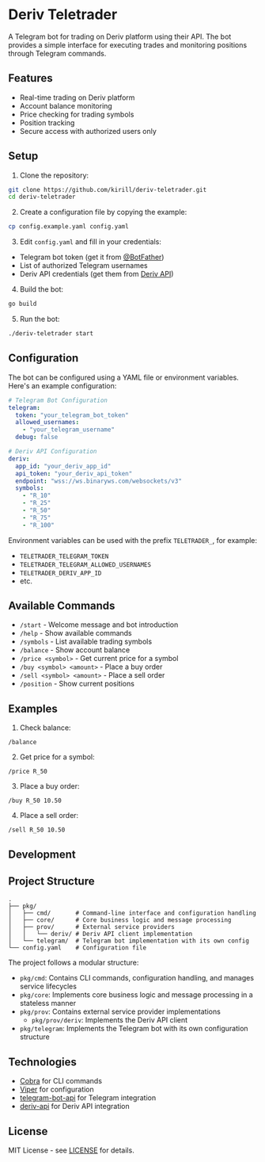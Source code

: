 # Deriv Teletrader

A Telegram bot for trading on Deriv platform using their API. The bot provides a simple interface for executing trades and monitoring positions through Telegram commands.

## Features

- Real-time trading on Deriv platform
- Account balance monitoring
- Price checking for trading symbols
- Position tracking
- Secure access with authorized users only

## Setup

1. Clone the repository:
```bash
git clone https://github.com/kirill/deriv-teletrader.git
cd deriv-teletrader
```

2. Create a configuration file by copying the example:
```bash
cp config.example.yaml config.yaml
```

3. Edit `config.yaml` and fill in your credentials:
- Telegram bot token (get it from [@BotFather](https://t.me/BotFather))
- List of authorized Telegram usernames
- Deriv API credentials (get them from [Deriv API](https://app.deriv.com/account/api-token))

4. Build the bot:
```bash
go build
```

5. Run the bot:
```bash
./deriv-teletrader start
```

## Configuration

The bot can be configured using a YAML file or environment variables. Here's an example configuration:

```yaml
# Telegram Bot Configuration
telegram:
  token: "your_telegram_bot_token"
  allowed_usernames:
    - "your_telegram_username"
  debug: false

# Deriv API Configuration
deriv:
  app_id: "your_deriv_app_id"
  api_token: "your_deriv_api_token"
  endpoint: "wss://ws.binaryws.com/websockets/v3"
  symbols:
    - "R_10"
    - "R_25"
    - "R_50"
    - "R_75"
    - "R_100"
```

Environment variables can be used with the prefix `TELETRADER_`, for example:
- `TELETRADER_TELEGRAM_TOKEN`
- `TELETRADER_TELEGRAM_ALLOWED_USERNAMES`
- `TELETRADER_DERIV_APP_ID`
- etc.

## Available Commands

- `/start` - Welcome message and bot introduction
- `/help` - Show available commands
- `/symbols` - List available trading symbols
- `/balance` - Show account balance
- `/price <symbol>` - Get current price for a symbol
- `/buy <symbol> <amount>` - Place a buy order
- `/sell <symbol> <amount>` - Place a sell order
- `/position` - Show current positions

## Examples

1. Check balance:
```
/balance
```

2. Get price for a symbol:
```
/price R_50
```

3. Place a buy order:
```
/buy R_50 10.50
```

4. Place a sell order:
```
/sell R_50 10.50
```

## Development

## Project Structure

```
.
├── pkg/           
│   ├── cmd/       # Command-line interface and configuration handling
│   ├── core/      # Core business logic and message processing
│   ├── prov/      # External service providers
│   │   └── deriv/ # Deriv API client implementation
│   └── telegram/  # Telegram bot implementation with its own config
└── config.yaml    # Configuration file
```

The project follows a modular structure:
- `pkg/cmd`: Contains CLI commands, configuration handling, and manages service lifecycles
- `pkg/core`: Implements core business logic and message processing in a stateless manner
- `pkg/prov`: Contains external service provider implementations
  - `pkg/prov/deriv`: Implements the Deriv API client
- `pkg/telegram`: Implements the Telegram bot with its own configuration structure

## Technologies

- [Cobra](https://github.com/spf13/cobra) for CLI commands
- [Viper](https://github.com/spf13/viper) for configuration
- [telegram-bot-api](https://github.com/go-telegram-bot-api/telegram-bot-api) for Telegram integration
- [deriv-api](https://github.com/ksysoev/deriv-api) for Deriv API integration

## License

MIT License - see [LICENSE](LICENSE) for details.

